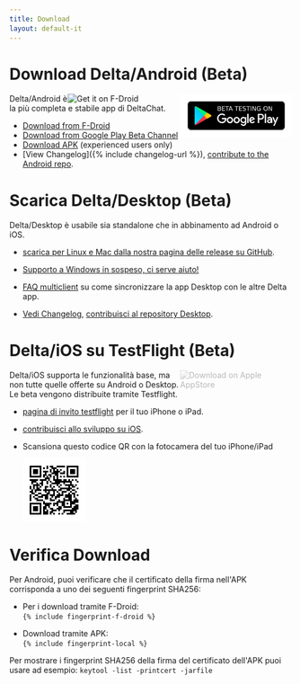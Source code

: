 ```yaml
---
title: Download
layout: default-it
---
```




<!-- GENERATED FILE -- DO NOT EDIT -->



# Download Delta/Android (Beta)

[<img style="float:right" src="../assets/home/get-it-on-gplay-beta.png" alt="Beta testing on Google Play" width="200" />](https://play.google.com/store/apps/details?id=chat.delta)
[<img style="float:right" src="../assets/home/get-it-on-fdroid.png" alt="Get it on F-Droid" width="200" />](https://f-droid.org/app/com.b44t.messenger)

Delta/Android è la più completa e stabile app di DeltaChat. 

* [Download from F-Droid](https://f-droid.org/app/com.b44t.messenger)
* [Download from Google Play Beta Channel](https://play.google.com/store/apps/details?id=chat.delta)
* [Download APK](https://github.com/deltachat/deltachat-android/releases) (experienced users only)
* [View Changelog]({% include changelog-url %}), [contribute to the Android repo](https://github.com/deltachat/deltachat-android/). 


# Scarica Delta/Desktop (Beta)

Delta/Desktop è usabile sia standalone che in abbinamento ad Android o iOS. 

* [scarica per Linux e Mac dalla nostra pagina delle release su GitHub](https://github.com/deltachat/deltachat-desktop/releases/).  

* [Supporto a Windows in sospeso, ci serve aiuto!](https://github.com/deltachat/deltachat-desktop/issues/606) 

* [FAQ multiclient](help#multiclient) su come sincronizzare la app Desktop con le altre Delta app. 

* [Vedi Changelog](https://github.com/deltachat/deltachat-desktop/blob/master/CHANGELOG.md),
  [contribuisci al repository Desktop](https://github.com/deltachat/deltachat-desktop/). 


# Delta/iOS su TestFlight (Beta)

<img src="../assets/home/get-it-on-ios.png" alt="Download on Apple AppStore" width="200" style="float:right; filter: opacity(.3) grayscale(100%);" />

Delta/iOS supporta le funzionalità base, ma non tutte quelle offerte su Android o Desktop. 
Le beta vengono distribuite tramite Testflight. 

- [pagina di invito testflight](https://testflight.apple.com/join/WVoYFOZe) per il tuo iPhone o iPad.

- [contribuisci allo sviluppo su iOS](https://github.com/deltachat/deltachat-ios/). 

- Scansiona questo codice QR con la fotocamera del tuo iPhone/iPad

  ![QRCode](../assets/home/deltachat_testflight_qrcode.png)


# Verifica Download

Per Android, puoi verificare che il certificato della firma nell'APK corrisponda a uno dei seguenti fingerprint SHA256:

* Per i download tramite F-Droid:  
  `{% include fingerprint-f-droid %}`

* Download tramite APK:  
  `{% include fingerprint-local %}`

Per mostrare i fingerprint SHA256 della firma del certificato dell'APK puoi usare ad esempio: `keytool -list -printcert -jarfile `

